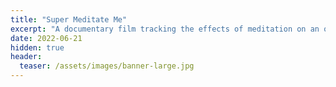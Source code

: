 ```yaml
---
title: "Super Meditate Me"
excerpt: "A documentary film tracking the effects of meditation on an ordinary person."
date: 2022-06-21
hidden: true
header:
  teaser: /assets/images/banner-large.jpg
---
```


